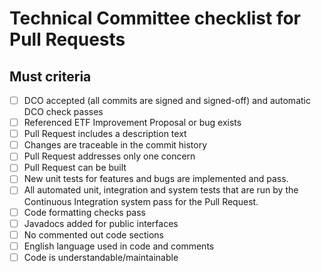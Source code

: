 # Technical Committee checklist for Pull Requests

## Must criteria
- [ ] DCO accepted (all commits are signed and signed-off) and automatic DCO
check passes
- [ ] Referenced ETF Improvement Proposal or bug exists
- [ ] Pull Request includes a description text
- [ ] Changes are traceable in the commit history
- [ ] Pull Request addresses only one concern
- [ ] Pull Request can be built
- [ ] New unit tests for features and bugs are implemented and pass.
- [ ] All automated unit, integration and system tests that are run by the Continuous Integration system pass for the Pull Request.
- [ ] Code formatting checks pass
- [ ] Javadocs added for public interfaces
- [ ] No commented out code sections
- [ ] English language used in code and comments
- [ ] Code is understandable/maintainable
